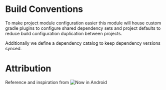 Build Conventions
==================

To make project module configuration easier this module will house custom gradle plugins to
configure shared dependency sets and project defaults to reduce build configuration duplication
between projects.

Additionally we define a dependency catalog to keep dependency versions synced.

# Attribution

Reference and inspiration
from ![Now in Android](https://github.com/android/nowinandroid/tree/main/build-logic "Now in Android")